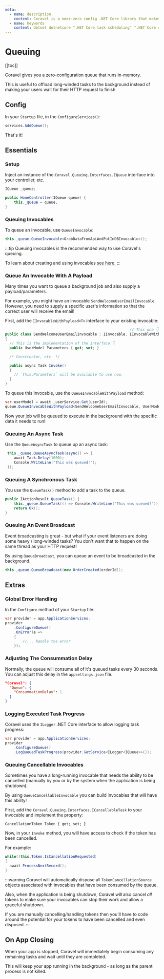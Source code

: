 ```yaml
---
meta:
  - name: description
    content: Coravel is a near-zero config .NET Core library that makes Task Scheduling, Caching, Queuing, Mailing, Event Broadcasting (and more) a breeze!
  - name: keywords
    content: dotnet dotnetcore ".NET Core task scheduling" ".NET Core scheduler" ".NET Core framework" ".NET Core Queue" ".NET Core Queuing" ".NET Core Caching" Coravel
---
```


# Queuing

[[toc]]

Coravel gives you a zero-configuration queue that runs in-memory. 

This is useful to offload long-winded tasks to the background instead of making your users wait for their HTTP request to finish.

## Config

In your `Startup` file, in the `ConfigureServices()`:

```csharp
services.AddQueue();
```

That's it!

## Essentials

### Setup

Inject an instance of the `Coravel.Queuing.Interfaces.IQueue` interface into your controller, etc.

```csharp
IQueue _queue;

public HomeController(IQueue queue) {
    this._queue = queue;
}
```

### Queuing Invocables

To queue an invocable, use `QueueInvocable`:

```csharp
this._queue.QueueInvocable<GrabDataFromApiAndPutInDBInvocable>();
```

:::tip
Queuing invocables is the recommended way to use Coravel's queuing.

To learn about creating and using invocables [see here.](/Invocables/)
:::

### Queue An Invocable With A Payload

Many times you want to queue a background job and also supply a payload/parameters.

For example, you might have an invocable `SendWelcomeUserEmailInvocable`. However, you need to supply a specific user's information so that the correct user will receive the email!

First, add the `IInvocableWithPayload<T>` interface to your existing invocable:

```csharp
                                                         // This one 👇
public class SendWelcomeUserEmailInvocable : IInvocable, IInvocableWithPayload<UserModel>
{
  // This is the implementation of the interface 👇
  public UserModel Parameters { get; set; }

  /* Constructor, etc. */

  public async Task Invoke()
  {
    // `this.Parameters` will be available to use now.
  }
}
```

To queue this invocable, use the `QueueInvocableWithPayload` method:

```csharp
var userModel = await _userService.Get(userId);
queue.QueueInvocableWithPayload<SendWelcomeUserEmailInvocable, UserModel>(userModel);
```

Now your job will be queued to execute in the background with the specific data it needs to run!

### Queuing An Async Task

Use the `QueueAsyncTask` to queue up an async task:

```csharp
 this._queue.QueueAsyncTask(async() => {
    await Task.Delay(1000);
    Console.WriteLine("This was queued!");
 });
```

### Queuing A Synchronous Task

You use the `QueueTask()` method to add a  task to the queue.

```csharp
public IActionResult QueueTask() {
    this._queue.QueueTask(() => Console.WriteLine("This was queued!"));
    return Ok();
}
```

### Queuing An Event Broadcast

Event broadcasting is great - but what if your event listeners are doing some heavy / long-winded tasks? You don't want that to happen on the same thread as your HTTP request!

By using `QueueBroadcast`, you can queue an event to be broadcasted in the background.

```csharp
this._queue.QueueBroadcast(new OrderCreated(orderId)); 
```

## Extras

### Global Error Handling

In the `Configure` method of your `Startup` file:

```csharp
var provider = app.ApplicationServices;
provider
    .ConfigureQueue()
    .OnError(e =>
    {
        //... handle the error
    });
```

### Adjusting The Consummation Delay

Normally, the queue will consume all of it's queued tasks every 30 seconds.
You can adjust this delay in the `appsettings.json` file.

```json
"Coravel": {
  "Queue": {
    "ConsummationDelay": 1
  }
}
```

### Logging Executed Task Progress

Coravel uses the `ILogger` .NET Core interface to allow logging task progress:

```csharp
var provider = app.ApplicationServices;
provider
    .ConfigureQueue()
    .LogQueuedTaskProgress(provider.GetService<ILogger<IQueue>>());
```

### Queuing Cancellable Invocables

Sometimes you have a long-running invocable that needs the ability to be cancelled (manually by you or by the system when the application is being shutdown).

By using `QueueCancellableInvocable` you can build invocables that will have this ability!

First, add the `Coravel.Queuing.Interfaces.ICancellableTask` to your invocable and implement the property:

`CancellationToken Token { get; set; }`

Now, in your `Invoke` method, you will have access to check if the token has been cancelled.

For example:

```csharp
while(!this.Token.IsCancellationRequested)
{
  await ProcessNextRecord();
}
```

:::warning
Coravel will automatically dispose all `TokenCancellationSource` objects associated with invocables that have been consumed by the queue. 

Also, when the application is being shutdown, Coravel will also cancel _all_ tokens to make sure your invocables can stop their work and allow a graceful shutdown.

If you are manually cancelling/handling tokens then you'll have to code around the potential for your tokens to have been cancelled and even disposed.
:::

## On App Closing

When your app is stopped, Coravel will immediately begin consuming any remaining tasks and wait until they are completed. 

This will keep your app running in the background - as long as the parent process is not killed.
